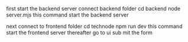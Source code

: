  first start the backend server
 connect backend folder
 cd backend
 node server.mjs this command start the backend server

 next connect to frontend folder
 cd technode
 npm run dev this command start the frontend server thereafter go to ui sub
 mit the form
